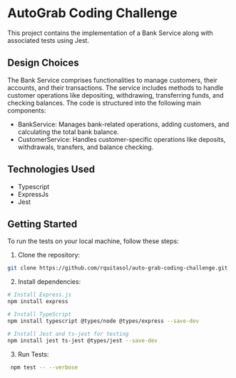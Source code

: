# AutoGrab Coding Challenge

This project contains the implementation of a Bank Service along with associated tests using Jest.

## Design Choices

The Bank Service comprises functionalities to manage customers, their accounts, and their transactions.
The service includes methods to handle customer operations like depositing, withdrawing, transferring funds, and checking balances.
The code is structured into the following main components:

- BankService: Manages bank-related operations, adding customers, and calculating the total bank balance.
- CustomerService: Handles customer-specific operations like deposits, withdrawals, transfers, and balance checking.

## Technologies Used

- Typescript
- ExpressJs
- Jest

## Getting Started

To run the tests on your local machine, follow these steps:

1. Clone the repository:

```bash
git clone https://github.com/rquitasol/auto-grab-coding-challenge.git
```

2. Install dependencies:

```bash
# Install Express.js
npm install express

# Install TypeScript
npm install typescript @types/node @types/express --save-dev

# Install Jest and ts-jest for testing
npm install jest ts-jest @types/jest --save-dev
```

3. Run Tests:

```bash
 npm test -- --verbose
```
